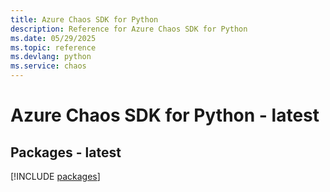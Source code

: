 ```yaml
---
title: Azure Chaos SDK for Python
description: Reference for Azure Chaos SDK for Python
ms.date: 05/29/2025
ms.topic: reference
ms.devlang: python
ms.service: chaos
---
```

# Azure Chaos SDK for Python - latest
## Packages - latest
[!INCLUDE [packages](chaos-index.md)]